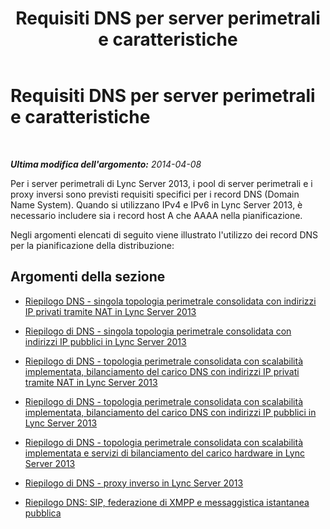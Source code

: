 ﻿---
title: Requisiti DNS per server perimetrali e caratteristiche
TOCTitle: Requisiti DNS per server perimetrali e caratteristiche
ms:assetid: e3bf05c8-96fb-4dd2-acb1-f0d141c9e2ea
ms:mtpsurl: https://technet.microsoft.com/it-it/library/JJ721912(v=OCS.15)
ms:contentKeyID: 49887791
ms.date: 08/24/2015
mtps_version: v=OCS.15
ms.translationtype: HT
---

# Requisiti DNS per server perimetrali e caratteristiche

 

_**Ultima modifica dell'argomento:** 2014-04-08_

Per i server perimetrali di Lync Server 2013, i pool di server perimetrali e i proxy inversi sono previsti requisiti specifici per i record DNS (Domain Name System). Quando si utilizzano IPv4 e IPv6 in Lync Server 2013, è necessario includere sia i record host A che AAAA nella pianificazione.

Negli argomenti elencati di seguito viene illustrato l'utilizzo dei record DNS per la pianificazione della distribuzione:

## Argomenti della sezione

  - [Riepilogo DNS - singola topologia perimetrale consolidata con indirizzi IP privati tramite NAT in Lync Server 2013](lync-server-2013-dns-summary-single-consolidated-edge-with-private-ip-addresses-using-nat.md)

  - [Riepilogo di DNS - singola topologia perimetrale consolidata con indirizzi IP pubblici in Lync Server 2013](lync-server-2013-dns-summary-single-consolidated-edge-with-public-ip-addresses.md)

  - [Riepilogo di DNS - topologia perimetrale consolidata con scalabilità implementata, bilanciamento del carico DNS con indirizzi IP privati tramite NAT in Lync Server 2013](lync-server-2013-dns-summary-scaled-consolidated-edge-dns-load-balancing-with-private-ip-addresses-using-nat.md)

  - [Riepilogo di DNS - topologia perimetrale consolidata con scalabilità implementata, bilanciamento del carico DNS con indirizzi IP pubblici in Lync Server 2013](lync-server-2013-dns-summary-scaled-consolidated-edge-dns-load-balancing-with-public-ip-addresses.md)

  - [Riepilogo di DNS - topologia perimetrale consolidata con scalabilità implementata e servizi di bilanciamento del carico hardware in Lync Server 2013](lync-server-2013-dns-summary-scaled-consolidated-edge-with-hardware-load-balancers.md)

  - [Riepilogo di DNS - proxy inverso in Lync Server 2013](lync-server-2013-dns-summary-reverse-proxy.md)

  - [Riepilogo DNS: SIP, federazione di XMPP e messaggistica istantanea pubblica](lync-server-2013-dns-summary-sip-xmpp-federation-and-public-instant-messaging.md)

